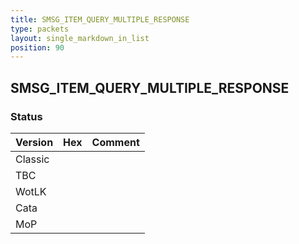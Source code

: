 ```yaml
---
title: SMSG_ITEM_QUERY_MULTIPLE_RESPONSE
type: packets
layout: single_markdown_in_list
position: 90
---
```


## SMSG_ITEM_QUERY_MULTIPLE_RESPONSE

### Status

Version    | Hex        | Comment
---------- | ---------- | ---------- 
Classic    |            |
TBC        |            |
WotLK      |            |
Cata       |            |
MoP        |            |